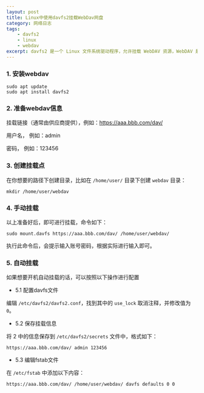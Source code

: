```yaml
---
layout: post
title: Linux中使用davfs2挂载WebDav网盘
category: 网络日志
tags: 
    - davfs2 
    - linux 
    - webdav
excerpt: davfs2 是一个 Linux 文件系统驱动程序，允许挂载 WebDAV 资源，WebDAV 是 HTTP/1.1 的扩展，允许远程协作编写 Web 资源。
---
```


### 1. 安装webdav ###

    sudo apt update
    sudo apt install davfs2

### 2. 准备webdav信息 ###

挂载链接（通常由供应商提供），例如：https://aaa.bbb.com/dav/

用户名， 例如：admin

密码， 例如：123456

### 3. 创建挂载点 ###

在你想要的路径下创建目录，比如在 `/home/user/` 目录下创建 `webdav` 目录：

    mkdir /home/user/webdav

### 4. 手动挂载 ###

以上准备好后，即可进行挂载，命令如下：

    sudo mount.davfs https://aaa.bbb.com/dav/ /home/user/webdav/

执行此命令后，会提示输入账号密码，根据实际进行输入即可。

### 5. 自动挂载 ###

如果想要开机自动挂载的话，可以按照以下操作进行配置

- 5.1 配置davfs文件

编辑 `/etc/davfs2/davfs2.conf`，找到其中的 `use_lock` 取消注释，并修改值为 `0`。

- 5.2 保存挂载信息

将 2 中的信息保存到 `/etc/davfs2/secrets` 文件中，格式如下：

    https://aaa.bbb.com/dav/ admin 123456

- 5.3 编辑fstab文件

在 `/etc/fstab` 中添加以下内容：

    https://aaa.bbb.com/dav/ /home/user/webdav/ davfs defaults 0 0